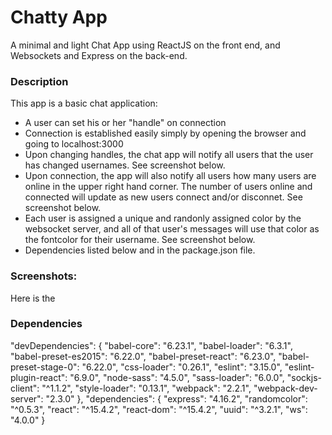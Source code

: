 Chatty App
=====================

A minimal and light Chat App using ReactJS on the front end, and Websockets and Express
on the back-end.

### Description

This app is a basic chat application:
- A user can set his or her "handle" on connection
- Connection is established easily simply by opening the browser and going to
  localhost:3000
- Upon changing handles, the chat app will notify all users that the user has
  changed usernames. See screenshot below.
- Upon connection, the app will also notify all users how many users are online
  in the upper right hand corner.  The number of users online and connected will
  update as new users connect and/or disconnet. See screenshot below.
- Each user is assigned a unique and randonly assigned color by the websocket server,
  and all of that user's messages will use that color as the fontcolor for their
  username. See screenshot below.
- Dependencies listed below and in the package.json file.

### Screenshots:

Here is the



### Dependencies

  "devDependencies": {
    "babel-core": "6.23.1",
    "babel-loader": "6.3.1",
    "babel-preset-es2015": "6.22.0",
    "babel-preset-react": "6.23.0",
    "babel-preset-stage-0": "6.22.0",
    "css-loader": "0.26.1",
    "eslint": "3.15.0",
    "eslint-plugin-react": "6.9.0",
    "node-sass": "4.5.0",
    "sass-loader": "6.0.0",
    "sockjs-client": "^1.1.2",
    "style-loader": "0.13.1",
    "webpack": "2.2.1",
    "webpack-dev-server": "2.3.0"
  },
  "dependencies": {
    "express": "4.16.2",
    "randomcolor": "^0.5.3",
    "react": "^15.4.2",
    "react-dom": "^15.4.2",
    "uuid": "^3.2.1",
    "ws": "4.0.0"
  }

